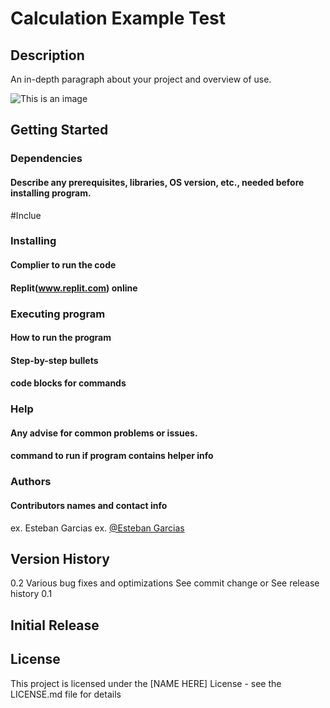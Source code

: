 # Calculation Example Test

## Description
An in-depth paragraph about your project and overview of use.

![This is an image](https://myoctocat.com/assets/images/base-octocat.svg)


## Getting Started
### Dependencies
#### Describe any prerequisites, libraries, OS version, etc., needed before installing program.
#Inclue<string>

### Installing
#### Complier to run the code
#### Replit(www.replit.com) online

### Executing program
#### How to run the program
#### Step-by-step bullets
#### code blocks for commands

### Help
#### Any advise for common problems or issues.
#### command to run if program contains helper info

### Authors
#### Contributors names and contact info
ex. Esteban Garcias
ex. [@Esteban Garcias](https://pages.github.com/)


## Version History
0.2
Various bug fixes and optimizations
See commit change or See release history
0.1

## Initial Release

## License 
This project is licensed under the [NAME HERE] License - see the LICENSE.md file for details
